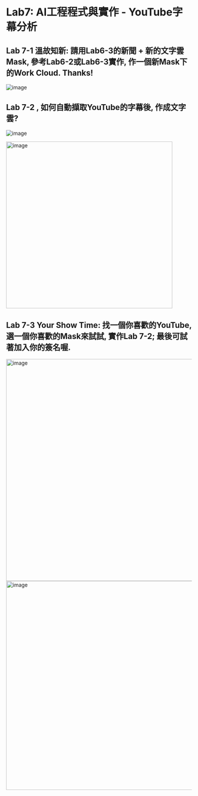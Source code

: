 # Lab7: AI工程程式與實作 - YouTube字幕分析


## Lab 7-1 溫故知新: 請用Lab6-3的新聞 + 新的文字雲Mask, 參考Lab6-2或Lab6-3實作, 作一個新Mask下的Work Cloud. Thanks!

![image](https://user-images.githubusercontent.com/89304181/204137635-2f2f2d2e-307b-4cc0-91ef-a3fa35dfb423.png)


## Lab 7-2 , 如何自動擷取YouTube的字幕後, 作成文字雲?

![image](https://user-images.githubusercontent.com/89304181/204137652-0094487f-8615-456c-834c-36d92823d4b6.png)

<img width="451" alt="image" src="https://user-images.githubusercontent.com/89304181/204138390-86a751bc-3021-4776-a2a9-e0e09adad3da.png">



## Lab 7-3 Your Show Time: 找一個你喜歡的YouTube, 選一個你喜歡的Mask來試試, 實作Lab 7-2; 最後可試著加入你的簽名喔.

<img width="600" alt="image" src="https://user-images.githubusercontent.com/89304181/204138121-fec949b6-5396-4f87-b6f2-4e93b32b2d26.png">

<img width="565" alt="image" src="https://user-images.githubusercontent.com/89304181/204138326-4b63cd05-f08e-4504-98d5-d16f6b3ab3a8.png">
